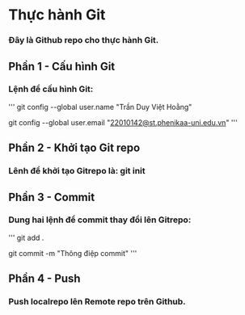 # Thực hành Git

### Đây là Github repo cho thực hành Git.
## Phần 1 - Cấu hình Git

### Lệnh để cấu hình Git:

'''
git config --global user.name "Trần Duy Việt Hoằng"

git config --global user.email "22010142@st.phenikaa-uni.edu.vn"
'''

## Phần 2 - Khởi tạo Git repo
### Lênh để khởi tạo Gitrepo là: git init

## Phần 3 - Commit

### Dung hai lệnh để commit thay đổi lên Gitrepo:

'''
git add .

git commit -m "Thông điệp commit"
''' 

## Phần 4 - Push

### Push localrepo lên Remote repo trên Github.

